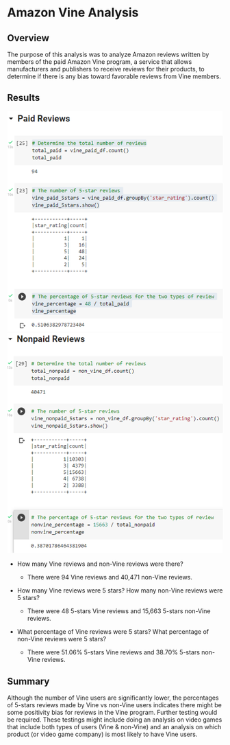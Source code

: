 # Amazon Vine Analysis

## Overview
The purpose of this analysis was to analyze Amazon reviews written by members of the paid Amazon Vine program, a service that allows manufacturers and publishers to receive reviews for their products, to determine if there is any bias toward favorable reviews from Vine members. 

## Results
![vine](https://github.com/junepwk/amazon-vine-analysis/blob/main/Resources/vine.png)
![nonvine](https://github.com/junepwk/amazon-vine-analysis/blob/main/Resources/nonvine.png)

- How many Vine reviews and non-Vine reviews were there?

    - There were 94 Vine reviews and 40,471 non-Vine reviews.

- How many Vine reviews were 5 stars? How many non-Vine reviews were 5 stars?

    - There were 48 5-stars Vine reviews and 15,663 5-stars non-Vine reviews.
    
- What percentage of Vine reviews were 5 stars? What percentage of non-Vine reviews were 5 stars?

    - There were 51.06% 5-stars Vine reviews and 38.70% 5-stars non-Vine reviews.
    
## Summary
Although the number of Vine users are significantly lower, the percentages of 5-stars reviews made by Vine vs non-Vine users indicates there might be some positivity bias for reviews in the Vine program. Further testing would be required. These testings might include doing an analysis on video games that include both types of users (Vine & non-Vine) and an analysis on which product (or video game company) is most likely to have Vine users. 
